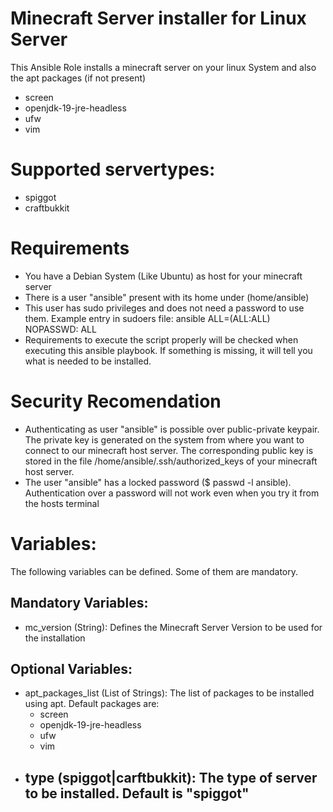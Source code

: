 # Minecraft Server installer for Linux Server
This Ansible Role installs a minecraft server on your linux System and also the apt packages (if not present) 
- screen 
- openjdk-19-jre-headless
- ufw
- vim 

# Supported servertypes:
  - spiggot
  - craftbukkit

# Requirements
- You have a Debian System (Like Ubuntu) as host for your minecraft server
- There is a user "ansible" present with its home under (home/ansible)
- This user has sudo privileges and does not need a password to use them.
  Example entry in sudoers file: ansible ALL=(ALL:ALL) NOPASSWD: ALL
- Requirements to execute the script properly will be checked when executing this ansible playbook.
  If something is missing, it will tell you what is needed to be installed.

# Security Recomendation
- Authenticating as user "ansible" is possible over public-private keypair. The private key is generated on the system from where you want to connect to our minecraft host server.
  The corresponding public key is stored in the file /home/ansible/.ssh/authorized_keys of your minecraft host server.
- The user "ansible" has a locked password ($ passwd -l ansible). Authentication over a password will not work even when you try it from the hosts terminal

# Variables:
The following variables can be defined. Some of them are mandatory.

## Mandatory Variables:
  - mc_version (String): Defines the Minecraft Server Version to be used for the installation

## Optional Variables:
- apt_packages_list (List of Strings): The list of packages to be installed using apt. Default packages are:
  - screen 
  - openjdk-19-jre-headless
  - ufw
  - vim 
- type (spiggot|carftbukkit): The type of server to be installed. Default is "spiggot"
  - 


  
